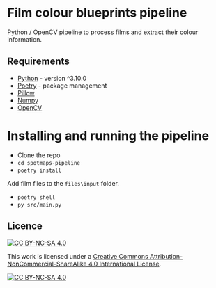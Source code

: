 # Film colour blueprints pipeline

Python / OpenCV pipeline to process films and extract their colour information.

## Requirements

* [Python](http://python.org/) - version ^3.10.0
* [Poetry](https://python-poetry.org/) - package management
* [Pillow](https://pillow.readthedocs.io/en/latest/index.html)
* [Numpy](https://numpy.org/)
* [OpenCV](http://opencv.org/)

# Installing and running the pipeline

- Clone the repo
- `cd spotmaps-pipeline`
- `poetry install`

Add film files to the `files\input` folder.

- `poetry shell`
- `py src/main.py`

## Licence

[![CC BY-NC-SA 4.0][cc-by-nc-sa-shield]][cc-by-nc-sa]

This work is licensed under a
[Creative Commons Attribution-NonCommercial-ShareAlike 4.0 International License][cc-by-nc-sa].

[![CC BY-NC-SA 4.0][cc-by-nc-sa-image]][cc-by-nc-sa]

[cc-by-nc-sa]: http://creativecommons.org/licenses/by-nc-sa/4.0/
[cc-by-nc-sa-image]: https://licensebuttons.net/l/by-nc-sa/4.0/88x31.png
[cc-by-nc-sa-shield]: https://img.shields.io/badge/License-CC%20BY--NC--SA%204.0-lightgrey.svg
